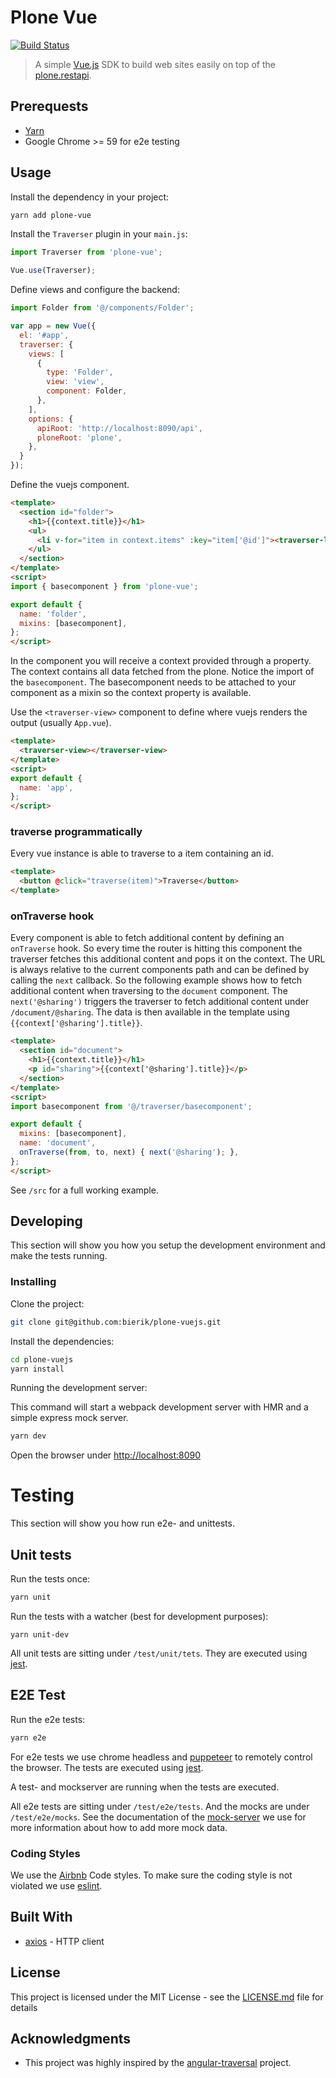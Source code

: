 # Plone Vue

[![Build Status](https://travis-ci.org/bierik/plone-vuejs.svg?branch=master)](https://travis-ci.org/bierik/plone-vuejs)

> A simple [Vue.js](https://vuejs.org/) SDK to build web sites easily on top of the [plone.restapi](https://github.com/plone/plone.restapi).

## Prerequests

- [Yarn](https://yarnpkg.com/lang/en/docs/install/)
- Google Chrome >= 59 for e2e testing

## Usage

Install the dependency in your project:

``` bash
yarn add plone-vue
```

Install the `Traverser` plugin in your `main.js`:

```javascript
import Traverser from 'plone-vue';

Vue.use(Traverser);
```

Define views and configure the backend:

```javascript
import Folder from '@/components/Folder';

var app = new Vue({
  el: '#app',
  traverser: {
    views: [
      {
        type: 'Folder',
        view: 'view',
        component: Folder,
      },
    ],
    options: {
      apiRoot: 'http://localhost:8090/api',
      ploneRoot: 'plone',
    },
  }
});
```

Define the vuejs component.

```html
<template>
  <section id="folder">
    <h1>{{context.title}}</h1>
    <ul>
      <li v-for="item in context.items" :key="item['@id']"><traverser-link :item="item" :class="item.title">{{item.title}}</traverser-link></li>
    </ul>
  </section>
</template>
<script>
import { basecomponent } from 'plone-vue';

export default {
  name: 'folder',
  mixins: [basecomponent],
};
</script>
```

In the component you will receive a context provided through a property. The context contains all data fetched from the plone.
Notice the import of the `basecomponent`. The basecomponent needs to be attached to your component as a mixin so the context property is available.

Use the `<traverser-view>` component to define where vuejs renders the output (usually `App.vue`).

```html
<template>
  <traverser-view></traverser-view>
</template>
<script>
export default {
  name: 'app',
};
</script>
```

### traverse programmatically

Every vue instance is able to traverse to a item containing an id.
```html
<template>
  <button @click="traverse(item)">Traverse</button>
</template>
```

### onTraverse hook

Every component is able to fetch additional content by defining an `onTraverse` hook. So every time the router is hitting this component the traverser fetches this additional content and pops it on the context. The URL is always relative to the current components path and can be defined by calling the `next` callback.
So the following example shows how to fetch additional content when traversing to the `document` component. The `next('@sharing')` triggers the traverser to fetch additional content under `/document/@sharing`. The data is then available in the template using `{{context['@sharing'].title}}`.

``` html
<template>
  <section id="document">
    <h1>{{context.title}}</h1>
    <p id="sharing">{{context['@sharing'].title}}</p>
  </section>
</template>
<script>
import basecomponent from '@/traverser/basecomponent';

export default {
  mixins: [basecomponent],
  name: 'document',
  onTraverse(from, to, next) { next('@sharing'); },
};
</script>
```

See `/src` for a full working example.

## Developing

This section will show you how you setup the development environment and make the tests running.

### Installing

Clone the project:

```bash
git clone git@github.com:bierik/plone-vuejs.git
```

Install the dependencies:

```bash
cd plone-vuejs
yarn install
```

Running the development server:

This command will start a webpack development server with HMR and a simple express mock server.

```bash
yarn dev
```

Open the browser under [http://localhost:8090](http://localhost:8090)

# Testing

This section will show you how run e2e- and unittests.

## Unit tests

Run the tests once:

```bash
yarn unit
```

Run the tests with a watcher (best for development purposes):

```
yarn unit-dev
```

All unit tests are sitting under `/test/unit/tets`. They are executed using [jest](http://facebook.github.io/jest/).

## E2E Test

Run the e2e tests:

```bash
yarn e2e
```

For e2e tests we use chrome headless and [puppeteer](https://github.com/GoogleChrome/puppeteer) to remotely control the browser.
The tests are executed using [jest](http://facebook.github.io/jest/).

A test- and mockserver are running when the tests are executed.

All e2e tests are sitting under `/test/e2e/tests`.
And the mocks are under `/test/e2e/mocks`. See the documentation of the [mock-server](https://github.com/smollweide/node-mock-server) we use for more information about how to add more mock data.

### Coding Styles

We use the [Airbnb](https://github.com/airbnb/javascript) Code styles.
To make sure the coding style is not violated we use [eslint](https://eslint.org/).

## Built With

* [axios](https://github.com/axios/axios) - HTTP client

## License

This project is licensed under the MIT License - see the [LICENSE.md](LICENSE.md) file for details

## Acknowledgments

* This project was highly inspired by the [angular-traversal](https://github.com/makinacorpus/angular-traversal) project.
